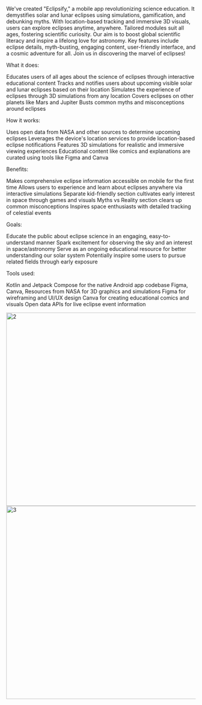 We've created "Eclipsify," a mobile app revolutionizing science education. It demystifies solar and lunar eclipses using simulations, gamification, and debunking myths. With location-based tracking and immersive 3D visuals, 
users can explore eclipses anytime, anywhere. Tailored modules suit all ages, fostering scientific curiosity. Our aim is to boost global scientific literacy and inspire a lifelong love for astronomy. Key features include eclipse details, 
myth-busting, engaging content, user-friendly interface, and a cosmic adventure for all. Join us in discovering the marvel of eclipses!

What it does:

Educates users of all ages about the science of eclipses through interactive educational content
Tracks and notifies users about upcoming visible solar and lunar eclipses based on their location
Simulates the experience of eclipses through 3D simulations from any location
Covers eclipses on other planets like Mars and Jupiter
Busts common myths and misconceptions around eclipses

How it works:

Uses open data from NASA and other sources to determine upcoming eclipses
Leverages the device's location services to 
provide location-based eclipse notifications
Features 3D simulations for realistic and immersive viewing experiences
Educational content like comics and explanations are curated using tools like Figma and Canva

Benefits:

Makes comprehensive eclipse information accessible on mobile for the first time
Allows users to experience and learn about eclipses anywhere via interactive simulations
Separate kid-friendly section cultivates early interest in space through games and visuals
Myths vs Reality section clears up common misconceptions
Inspires space enthusiasts with detailed tracking of celestial events

Goals:

Educate the public about eclipse science in an engaging, easy-to-understand manner
Spark excitement for observing the sky and an interest in space/astronomy
Serve as an ongoing educational resource for better understanding our solar system
Potentially inspire some users to pursue related fields through early exposure

Tools used:

Kotlin and Jetpack Compose for the native Android app codebase
Figma, Canva, Resources from NASA for 3D graphics and simulations
Figma for wireframing and UI/UX design
Canva for creating educational comics and visuals
Open data APIs for live eclipse event information


<img width="514" alt="2" src="https://github.com/Sumit1arora/Eclipsify_TeamSurvival/assets/89720510/b2d901c4-5421-4814-8892-2472c64b9930"><img width="514" alt="3" src="https://github.com/Sumit1arora/Eclipsify_TeamSurvival/assets/89720510/0323b1d6-9ee3-490b-a1c0-e36aaa96943b">


